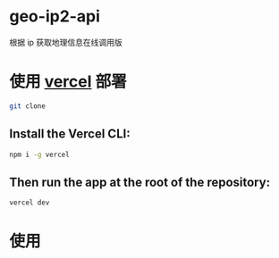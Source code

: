 # geo-ip2-api
根据 ip 获取地理信息在线调用版

# 使用 [vercel](https://vercel.com) 部署

```bash
git clone 
```

## Install the Vercel CLI:

```bash
npm i -g vercel
```

## Then run the app at the root of the repository:

```bash
vercel dev
```
# 使用


